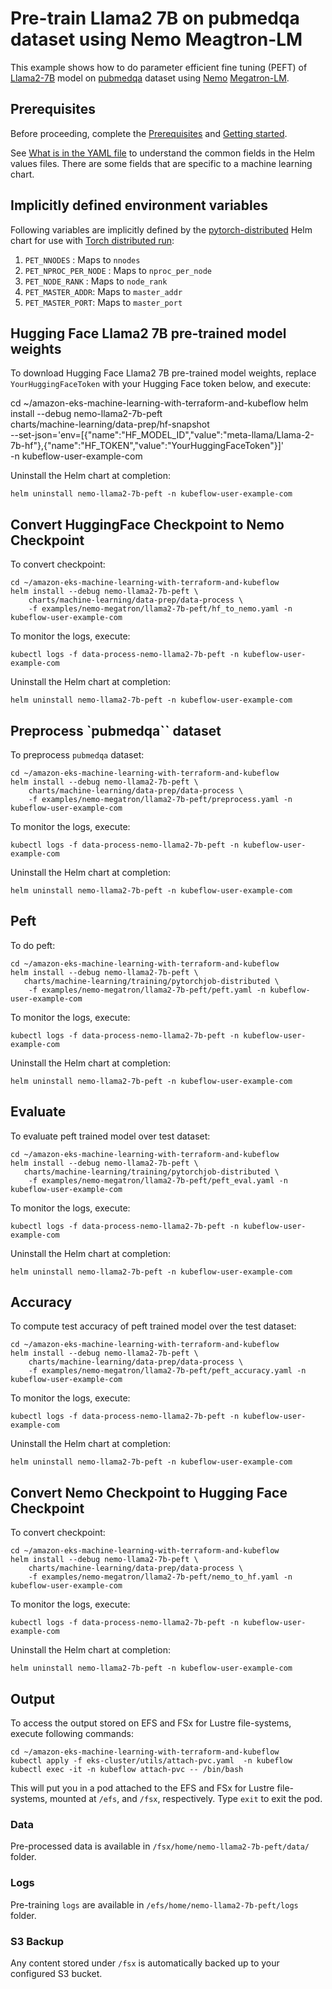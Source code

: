 # Pre-train Llama2 7B on pubmedqa dataset using Nemo Meagtron-LM

This example shows how to do parameter efficient fine tuning (PEFT) of [Llama2-7B](https://huggingface.co/meta-llama/Llama-2-7b-hf) model on [pubmedqa](https://github.com/pubmedqa/pubmedqa/tree/master) dataset using [Nemo](https://github.com/NVIDIA/NeMo) [Megatron-LM](https://github.com/NVIDIA/Megatron-LM).  

## Prerequisites

Before proceeding, complete the [Prerequisites](../../../README.md#prerequisites) and [Getting started](../../../README.md#getting-started). 

See [What is in the YAML file](../../../README.md#what-is-in-the-yaml-file) to understand the common fields in the Helm values files. There are some fields that are specific to a machine learning chart.


## Implicitly defined environment variables

Following variables are implicitly defined by the [pytorch-distributed](../../../charts/machine-learning/training/pytorchjob-distributed/Chart.yaml) Helm chart for use with [Torch distributed run](https://github.com/pytorch/pytorch/blob/main/torch/distributed/run.py):

1. `PET_NNODES` : Maps to `nnodes`
2. `PET_NPROC_PER_NODE` : Maps to `nproc_per_node` 
3. `PET_NODE_RANK` : Maps to `node_rank` 
4. `PET_MASTER_ADDR`: Maps to `master_addr` 
5. `PET_MASTER_PORT`: Maps to `master_port`

## Hugging Face Llama2 7B pre-trained model weights

To download Hugging Face Llama2 7B pre-trained model weights, replace `YourHuggingFaceToken` with your Hugging Face token below, and execute:

cd ~/amazon-eks-machine-learning-with-terraform-and-kubeflow
helm install --debug nemo-llama2-7b-peft     \
    charts/machine-learning/data-prep/hf-snapshot    \
    --set-json='env=[{"name":"HF_MODEL_ID","value":"meta-llama/Llama-2-7b-hf"},{"name":"HF_TOKEN","value":"YourHuggingFaceToken"}]' \
    -n kubeflow-user-example-com

Uninstall the Helm chart at completion:

    helm uninstall nemo-llama2-7b-peft -n kubeflow-user-example-com

## Convert HuggingFace Checkpoint to Nemo Checkpoint

To convert checkpoint:

    cd ~/amazon-eks-machine-learning-with-terraform-and-kubeflow
    helm install --debug nemo-llama2-7b-peft \
        charts/machine-learning/data-prep/data-process \
        -f examples/nemo-megatron/llama2-7b-peft/hf_to_nemo.yaml -n kubeflow-user-example-com

To monitor the logs, execute:

    kubectl logs -f data-process-nemo-llama2-7b-peft -n kubeflow-user-example-com

Uninstall the Helm chart at completion:

    helm uninstall nemo-llama2-7b-peft -n kubeflow-user-example-com

## Preprocess `pubmedqa`` dataset

To preprocess `pubmedqa` dataset:

    cd ~/amazon-eks-machine-learning-with-terraform-and-kubeflow
    helm install --debug nemo-llama2-7b-peft \
        charts/machine-learning/data-prep/data-process \
        -f examples/nemo-megatron/llama2-7b-peft/preprocess.yaml -n kubeflow-user-example-com

To monitor the logs, execute:

    kubectl logs -f data-process-nemo-llama2-7b-peft -n kubeflow-user-example-com

Uninstall the Helm chart at completion:

    helm uninstall nemo-llama2-7b-peft -n kubeflow-user-example-com

## Peft

To do peft:

    cd ~/amazon-eks-machine-learning-with-terraform-and-kubeflow
    helm install --debug nemo-llama2-7b-peft \
       charts/machine-learning/training/pytorchjob-distributed \
        -f examples/nemo-megatron/llama2-7b-peft/peft.yaml -n kubeflow-user-example-com

To monitor the logs, execute:

    kubectl logs -f data-process-nemo-llama2-7b-peft -n kubeflow-user-example-com

Uninstall the Helm chart at completion:

    helm uninstall nemo-llama2-7b-peft -n kubeflow-user-example-com

## Evaluate 

To evaluate peft trained model over test dataset:

    cd ~/amazon-eks-machine-learning-with-terraform-and-kubeflow
    helm install --debug nemo-llama2-7b-peft \
       charts/machine-learning/training/pytorchjob-distributed \
        -f examples/nemo-megatron/llama2-7b-peft/peft_eval.yaml -n kubeflow-user-example-com

To monitor the logs, execute:

    kubectl logs -f data-process-nemo-llama2-7b-peft -n kubeflow-user-example-com

Uninstall the Helm chart at completion:

    helm uninstall nemo-llama2-7b-peft -n kubeflow-user-example-com

## Accuracy 

To compute test accuracy of peft trained model over the test dataset:

    cd ~/amazon-eks-machine-learning-with-terraform-and-kubeflow
    helm install --debug nemo-llama2-7b-peft \
        charts/machine-learning/data-prep/data-process \
        -f examples/nemo-megatron/llama2-7b-peft/peft_accuracy.yaml -n kubeflow-user-example-com

To monitor the logs, execute:

    kubectl logs -f data-process-nemo-llama2-7b-peft -n kubeflow-user-example-com

Uninstall the Helm chart at completion:

    helm uninstall nemo-llama2-7b-peft -n kubeflow-user-example-com

## Convert Nemo Checkpoint to Hugging Face Checkpoint

To convert checkpoint:

    cd ~/amazon-eks-machine-learning-with-terraform-and-kubeflow
    helm install --debug nemo-llama2-7b-peft \
        charts/machine-learning/data-prep/data-process \
        -f examples/nemo-megatron/llama2-7b-peft/nemo_to_hf.yaml -n kubeflow-user-example-com

To monitor the logs, execute:

    kubectl logs -f data-process-nemo-llama2-7b-peft -n kubeflow-user-example-com

Uninstall the Helm chart at completion:

    helm uninstall nemo-llama2-7b-peft -n kubeflow-user-example-com

## Output

To access the output stored on EFS and FSx for Lustre file-systems, execute following commands:

    cd ~/amazon-eks-machine-learning-with-terraform-and-kubeflow
    kubectl apply -f eks-cluster/utils/attach-pvc.yaml  -n kubeflow
    kubectl exec -it -n kubeflow attach-pvc -- /bin/bash


This will put you in a pod attached to the  EFS and FSx for Lustre file-systems, mounted at `/efs`, and `/fsx`, respectively. Type `exit` to exit the pod.

### Data

Pre-processed data is available in `/fsx/home/nemo-llama2-7b-peft/data/` folder.

### Logs

Pre-training `logs` are available in `/efs/home/nemo-llama2-7b-peft/logs` folder. 

### S3 Backup

Any content stored under `/fsx` is automatically backed up to your configured S3 bucket.